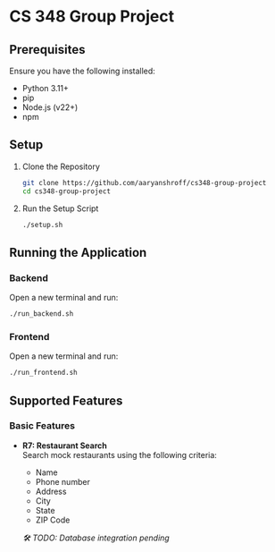 # CS 348 Group Project

## Prerequisites

Ensure you have the following installed:

- Python 3.11+
- pip
- Node.js (v22+)
- npm

## Setup

1. Clone the Repository

   ```bash
   git clone https://github.com/aaryanshroff/cs348-group-project
   cd cs348-group-project
   ```

2. Run the Setup Script

    ```bash
    ./setup.sh
    ```

## Running the Application

### Backend
Open a new terminal and run:
```bash
./run_backend.sh
```

### Frontend
Open a new terminal and run:
```bash
./run_frontend.sh
```

## Supported Features

### Basic Features

- **R7: Restaurant Search**  
  Search mock restaurants using the following criteria:
  - Name
  - Phone number
  - Address
  - City
  - State
  - ZIP Code

  *🛠️ TODO: Database integration pending*
